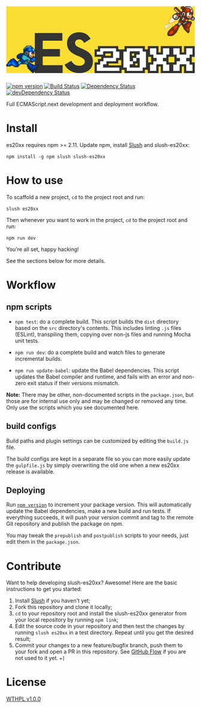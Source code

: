 # ![slush-es20xx logo](logo.png)
[![npm version](http://img.shields.io/npm/v/slush-es20xx.svg)](https://npmjs.org/package/slush-es20xx)
[![Build Status](http://img.shields.io/travis/JSRocksHQ/slush-es20xx.svg)](https://travis-ci.org/JSRocksHQ/slush-es20xx)
[![Dependency Status](http://img.shields.io/david/JSRocksHQ/slush-es20xx.svg)](https://david-dm.org/JSRocksHQ/slush-es20xx)
[![devDependency Status](http://img.shields.io/david/dev/JSRocksHQ/slush-es20xx.svg)](https://david-dm.org/JSRocksHQ/slush-es20xx#info=devDependencies)

Full ECMAScript.next development and deployment workflow.

# Install

es20xx requires npm >= 2.11. Update npm, install [Slush](https://slushjs.github.io/) and slush-es20xx:

```
npm install -g npm slush slush-es20xx
```

# How to use

To scaffold a new project, `cd` to the project root and run:

```
slush es20xx
```

Then whenever you want to work in the project, `cd` to the project root and run:

```
npm run dev
```

You're all set, happy hacking!

See the sections below for more details.

# Workflow

## npm scripts

- `npm test`: do a complete build. This script builds the `dist` directory based on the `src` directory's contents. This includes linting `.js` files (ESLint), transpiling them, copying over non-js files and running Mocha unit tests.

- `npm run dev`: do a complete build and watch files to generate incremental builds.

- `npm run update-babel`: update the Babel dependencies. This script updates the Babel compiler and runtime, and fails with an error and non-zero exit status if their versions mismatch.

**Note:** There may be other, non-documented scripts in the `package.json`, but those are for internal use only and may be changed or removed any time. Only use the scripts which you see documented here.

## build configs

Build paths and plugin settings can be customized by editing the `build.js` file.

The build configs are kept in a separate file so you can more easily update the `gulpfile.js` by simply overwriting the old one when a new es20xx release is available.

## Deploying

Run [`npm version`](https://docs.npmjs.com/cli/version) to increment your package version. This will automatically update the Babel dependencies, make a new build and run tests. If everything succeeds, it will push your version commit and tag to the remote Git repository and publish the package on npm.

You may tweak the `prepublish` and `postpublish` scripts to your needs, just edit them in the `package.json`.

# Contribute

Want to help developing slush-es20xx? Awesome! Here are the basic instructions to get you started:

1. Install [Slush](https://github.com/slushjs/slush) if you haven't yet;
1. Fork this repository and clone it locally;
1. `cd` to your repository root and install the slush-es20xx generator from your local repository by running `npm link`;
1. Edit the source code in your repository and then test the changes by running `slush es20xx` in a test directory. Repeat until you get the desired result;
1. Commit your changes to a new feature/bugfix branch, push them to your fork and open a PR in this repository. See [GitHub Flow](https://guides.github.com/introduction/flow/index.html) if you are not used to it yet. `=]`

# License

[WTHPL v1.0.0](LICENSE)

